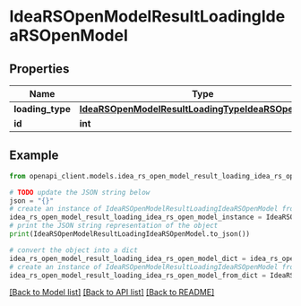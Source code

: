 # IdeaRSOpenModelResultLoadingIdeaRSOpenModel


## Properties

Name | Type | Description | Notes
------------ | ------------- | ------------- | -------------
**loading_type** | [**IdeaRSOpenModelResultLoadingTypeIdeaRSOpenModel**](IdeaRSOpenModelResultLoadingTypeIdeaRSOpenModel.md) |  | [optional] 
**id** | **int** |  | [optional] 

## Example

```python
from openapi_client.models.idea_rs_open_model_result_loading_idea_rs_open_model import IdeaRSOpenModelResultLoadingIdeaRSOpenModel

# TODO update the JSON string below
json = "{}"
# create an instance of IdeaRSOpenModelResultLoadingIdeaRSOpenModel from a JSON string
idea_rs_open_model_result_loading_idea_rs_open_model_instance = IdeaRSOpenModelResultLoadingIdeaRSOpenModel.from_json(json)
# print the JSON string representation of the object
print(IdeaRSOpenModelResultLoadingIdeaRSOpenModel.to_json())

# convert the object into a dict
idea_rs_open_model_result_loading_idea_rs_open_model_dict = idea_rs_open_model_result_loading_idea_rs_open_model_instance.to_dict()
# create an instance of IdeaRSOpenModelResultLoadingIdeaRSOpenModel from a dict
idea_rs_open_model_result_loading_idea_rs_open_model_from_dict = IdeaRSOpenModelResultLoadingIdeaRSOpenModel.from_dict(idea_rs_open_model_result_loading_idea_rs_open_model_dict)
```
[[Back to Model list]](../README.md#documentation-for-models) [[Back to API list]](../README.md#documentation-for-api-endpoints) [[Back to README]](../README.md)


